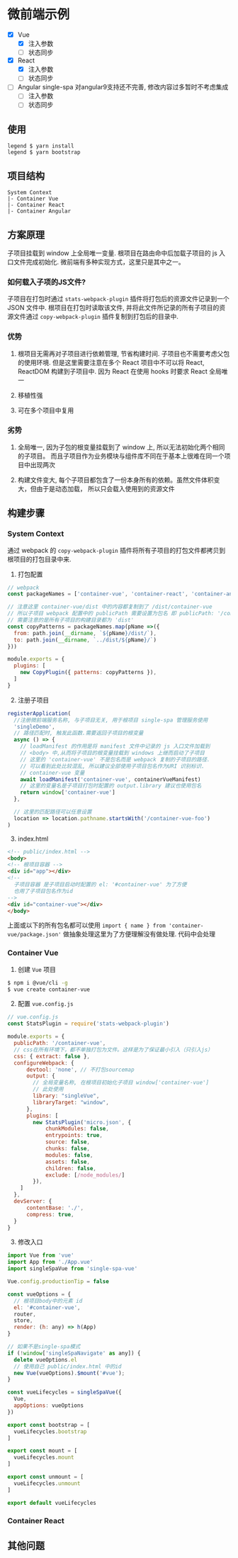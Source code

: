 # 微前端示例

- [x] Vue
  - [x] 注入参数
  - [ ] 状态同步
- [x] React
  - [x] 注入参数
  - [ ] 状态同步
- [ ] Angular single-spa 对angular9支持还不完善, 修改内容过多暂时不考虑集成
  - [ ] 注入参数
  - [ ] 状态同步

## 使用

```
legend $ yarn install
legend $ yarn bootstrap
```

## 项目结构

``` 
System Context
|- Container Vue
|- Container React
|- Container Angular
```

## 方案原理

子项目挂载到 window 上全局唯一变量. 根项目在路由命中后加载子项目的 js 入口文件完成初始化. 
微前端有多种实现方式，这里只是其中之一。

### 如何载入子项的JS文件?

子项目在打包时通过 `stats-webpack-plugin` 插件将打包后的资源文件记录到一个 JSON 文件中. 
根项目在打包时读取该文件, 并将此文件所记录的所有子项目的资源文件通过 `copy-webpack-plugin` 
插件复制到打包后的目录中.


### 优势

1. 根项目无需再对子项目进行依赖管理, 节省构建时间. 子项目也不需要考虑父包的使用环境. 
但是这里需要注意在多个 React 项目中不可以将 React, ReactDOM 构建到子项目中. 因为 React 
在使用 hooks 时要求 React 全局唯一

2. 移植性强

3. 可在多个项目中复用

### 劣势

1. 全局唯一, 因为子包的根变量挂载到了 window 上, 所以无法初始化两个相同的子项目。
而且子项目作为业务模块与组件库不同在于基本上很难在同一个项目中出现两次

2. 构建文件变大, 每个子项目都包含了一份本身所有的依赖。虽然文件体积变大，但由于是动态加载，
所以只会载入使用到的资源文件


## 构建步骤

### System Context

通过 webpack 的 `copy-webpack-plugin` 插件将所有子项目的打包文件都拷贝到根项目的打包目录中来. 

1. 打包配置

``` js
// webpack
const packageNames = ['container-vue', 'container-react', 'container-angular']

// 注意这里 container-vue/dist 中的内容都复制到了 /dist/container-vue
// 所以子项目 webpack 配置中的 publicPath 需要设置为包名 即 publicPath: '/container-vue'
// 需要注意的是所有子项目的构建目录都为 'dist'
const copyPatterns = packageNames.map(pName =>({ 
  from: path.join(__dirname, `${pName}/dist/`), 
  to: path.join(__dirname, `../dist/${pName}/`) 
}))

module.exports = {
  plugins: [
    new CopyPlugin({ patterns: copyPatterns }),
  ]
}
```

2. 注册子项目 

``` js
registerApplication( 
  //注册微前端服务名称, 与子项目无关, 用于根项目 single-spa 管理服务使用
  'singleDemo', 
  // 路径匹配时, 触发此函数.需要返回子项目的根变量
  async () => {
    // loadManifest 的作用是将 manifest 文件中记录的 js 入口文件加载到 
    // <body> 中,从而将子项目的根变量挂载到 windows 上继而启动了子项目
    // 这里的 'container-vue' 不是包名而是 webpack 复制的子项目的路径.
    // 可以看到此处比较混乱, 所以建议全部使用子项目包名作为URI 识别标识.
    // container-vue 变量
    await loadManifest('container-vue', containerVueManifest)
    // 这里的变量名是子项目打包时配置的 output.library 建议也使用包名
    return window['container-vue']
  },

  // 这里的匹配路径可以任意设置
  location => location.pathname.startsWith('/container-vue-foo') 
)


```
3. index.html

```html
<!-- public/index.html -->
<body>
<!-- 根项目容器 -->
<div id="app"></div> 
<!-- 
  子项目容器 是子项目启动时配置的 el: '#container-vue' 为了方便
  也用了子项目包名作为id
-->
<div id="container-vue"></div>
</body>

```

上面或以下的所有包名都可以使用 `import { name } from 'container-vue/package.json'` 做抽象处理这里为了方便理解没有做处理. 代码中会处理

### Container Vue

1. 创建 `Vue` 项目

``` bash
$ npm i @vue/cli -g
$ vue create container-vue
```

2. 配置 `vue.config.js`

``` js
// vue.config.js
const StatsPlugin = require('stats-webpack-plugin')

module.exports = {
  publicPath: '/container-vue',
  // css在所有环境下，都不单独打包为文件。这样是为了保证最小引入（只引入js）
  css: { extract: false },
  configureWebpack: {
      devtool: 'none', // 不打包sourcemap
      output: {
        // 全局变量名称, 在根项目初始化子项目 window['container-vue'] 
        // 此处使用 
        library: "singleVue",
        libraryTarget: "window",
      },
      plugins: [
        new StatsPlugin('micro.json', {
            chunkModules: false,
            entrypoints: true,
            source: false,
            chunks: false,
            modules: false,
            assets: false,
            children: false,
            exclude: [/node_modules/]
        }),
    ]
  },
  devServer: {
      contentBase: './',
      compress: true,
  }
}
```

3. 修改入口 

``` js
import Vue from 'vue'
import App from './App.vue'
import singleSpaVue from 'single-spa-vue'

Vue.config.productionTip = false

const vueOptions = {
  // 根项目body中的元素 id
  el: '#container-vue',
  router,
  store,
  render: (h: any) => h(App)
}

// 如果不是single-spa模式
if (!window['singleSpaNavigate' as any]) { 
  delete vueOptions.el
  // 使用自己 public/index.html 中的id
  new Vue(vueOptions).$mount('#vue');
}

const vueLifecycles = singleSpaVue({
  Vue,
  appOptions: vueOptions
})

export const bootstrap = [
  vueLifecycles.bootstrap
]

export const mount = [
  vueLifecycles.mount
]

export const unmount = [
  vueLifecycles.unmount
]

export default vueLifecycles

```

### Container React


## 其他问题